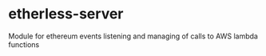 # etherless-server
Module for ethereum events listening and managing of calls to AWS lambda functions
